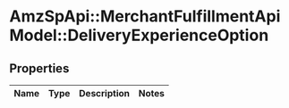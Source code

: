 # AmzSpApi::MerchantFulfillmentApiModel::DeliveryExperienceOption

## Properties
Name | Type | Description | Notes
------------ | ------------- | ------------- | -------------

